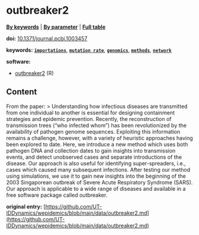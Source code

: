 <!--DO NOT EDIT BY HAND-->
 
#  outbreaker2 
 

[**By keywords**](../by-keyword.md) | [**By parameter**](../by-parameter.md) | [**Full table**](../full-table.md)
 
 
**doi:** [10.1371/journal.pcbi.1003457](https://doi.org/10.1371/journal.pcbi.1003457)
 
**keywords:** [**`importations`**](../by-keyword.md#importations), [**`mutation rate`**](../by-keyword.md#mutation-rate), [**`genomics`**](../by-keyword.md#genomics), [**`methods`**](../by-keyword.md#methods), [**`network`**](../by-keyword.md#network) 
 
**software:**
 
 - [outbreaker2](https://CRAN.R-project.org/package=outbreaker2) (R) 


## Content

  From the paper:  > Understanding how infectious diseases are transmitted from one individual to another is essential for designing containment strategies and epidemic prevention. Recently, the reconstruction of transmission trees (“who infected whom”) has been revolutionized by the availability of pathogen genome sequences. Exploiting this information remains a challenge, however, with a variety of heuristic approaches having been explored to date. Here, we introduce a new method which uses both pathogen DNA and collection dates to gain insights into transmission events, and detect unobserved cases and separate introductions of the disease. Our approach is also useful for identifying super-spreaders, i.e., cases which caused many subsequent infections. After testing our method using simulations, we use it to gain new insights into the beginning of the 2003 Singaporean outbreak of Severe Acute Respiratory Syndrome (SARS). Our approach is applicable to a wide range of diseases and available in a free software package called outbreaker. 


 **original entry:**  [https://github.com/UT-IDDynamics/wepidemics/blob/main/data/outbreaker2.md](https://github.com/UT-IDDynamics/wepidemics/blob/main/data/outbreaker2.md) 

